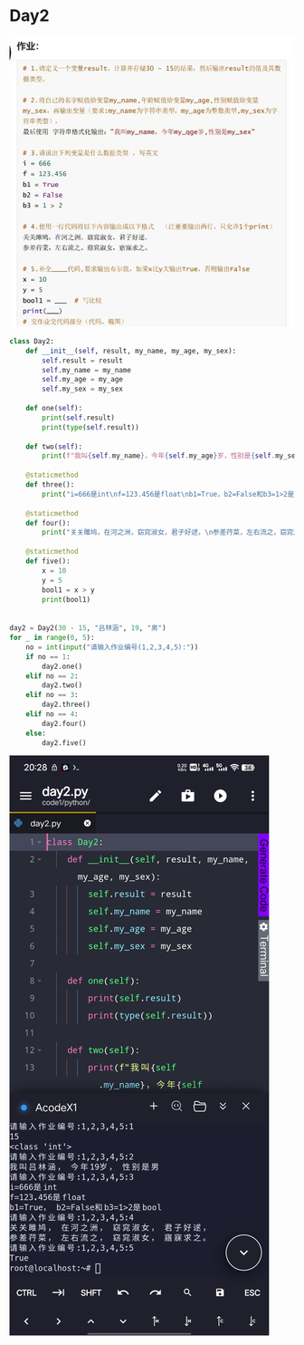 # Day2

![D2W](https://raw.githubusercontent.com/102300671/image/refs/heads/main/D2W.jpg)

```python
class Day2:
    def __init__(self, result, my_name, my_age, my_sex):
        self.result = result
        self.my_name = my_name
        self.my_age = my_age
        self.my_sex = my_sex

    def one(self):
        print(self.result)
        print(type(self.result))

    def two(self):
        print(f"我叫{self.my_name}，今年{self.my_age}岁，性别是{self.my_sex}")

    @staticmethod
    def three():
        print("i=666是int\nf=123.456是float\nb1=True，b2=False和b3=1>2是bool")

    @staticmethod
    def four():
        print("关关雎鸠，在河之洲，窈窕淑女，君子好逑，\n参差荇菜，左右流之，窈窕淑女，寤寐求之。")

    @staticmethod
    def five():
        x = 10
        y = 5
        bool1 = x > y
        print(bool1)


day2 = Day2(30 - 15, "吕林涵", 19, "男")
for _ in range(0, 5):
    no = int(input("请输入作业编号(1,2,3,4,5):"))
    if no == 1:
        day2.one()
    elif no == 2:
        day2.two()
    elif no == 3:
        day2.three()
    elif no == 4:
        day2.four()
    else:
        day2.five()

```

![运行结果](https://raw.githubusercontent.com/102300671/image/refs/heads/main/D2A.jpg)
